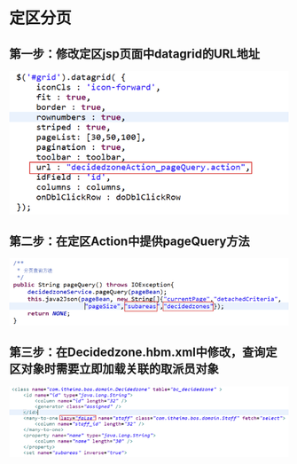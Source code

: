 # 定区分页

## 第一步：修改定区jsp页面中datagrid的URL地址

![](../../../../.gitbook/assets/image%20%28269%29.png)

## 第二步：在定区Action中提供pageQuery方法

![](../../../../.gitbook/assets/image%20%28133%29.png)

## 第三步：在Decidedzone.hbm.xml中修改，查询定区对象时需要立即加载关联的取派员对象

![](../../../../.gitbook/assets/image%20%2825%29.png)

